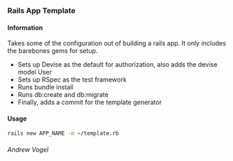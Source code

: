 ### Rails App Template

#### Information

Takes some of the configuration out of building a rails app. It only includes the barebones gems for setup.

* Sets up Devise as the default for authorization, also adds the devise model User
* Sets up RSpec as the test framework
* Runs bundle install
* Runs db:create and db:migrate
* Finally, adds a commit for the template generator

#### Usage

```bash
rails new APP_NAME -m ~/template.rb
```

###### Andrew Vogel
